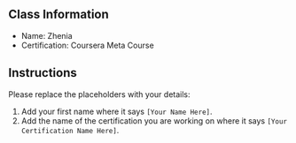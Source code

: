## Class Information
- Name: Zhenia  
- Certification: Coursera Meta Course  

## Instructions
Please replace the placeholders with your details:
1. Add your first name where it says `[Your Name Here]`.  
2. Add the name of the certification you are working on where it says `[Your Certification Name Here]`.  
